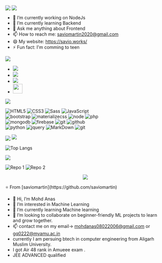

<img align="center" src="https://raw.githubusercontent.com/saviomartin/saviomartin/master/assets/banner.gif"/>

<img align="center" src="https://github.com/saviomartin/saviomartin/blob/master/assets/about.png?raw=true"/>

- 🔭 I’m currently working on NodeJs
- 🌱 I’m currently learning Backend
- 💬 Ask me anything about Frontend
- 📫 How to reach me: saviomartin2020@gmail.com
- 😄 My website: https://savio.works/
- ⚡ Fun fact: I'm comming to teen

<img align="center" src="https://github.com/saviomartin/saviomartin/blob/master/assets/connect.png?raw=true"/>

- <a href="https://www.instagram.com/teen_developer/"><img src="https://img.shields.io/badge/instagram%20@teen_developer-DD2476?style=for-the-badge&logo=instagram&logoColor=white"/></a>
- <a href="https://www.instagram.com/teen_developer/"><img src="https://img.shields.io/badge/facebook%20@saviomartin.1694-344E86?style=for-the-badge&logo=facebook&logoColor=white"/></a>
- <a href="https://www.instagram.com/teen_developer/"><img src="https://img.shields.io/badge/twitter%20@saviomartin3-0D95E8?style=for-the-badge&logo=twitter&logoColor=white"/></a>
- <a href="https://savio.works/"><img height="30px" src="https://img.shields.io/badge/My%20Website:%20savio.works-8E2DE2?style=for-the-badge&logo=google%20chrome&logoColor=white"/></a>

<img align="center" src="https://github.com/saviomartin/saviomartin/blob/master/assets/skills.png?raw=true">

![HTML5](https://img.shields.io/badge/html%205-grey?style=for-the-badge&logo=html5&logoColor=white&labelColor=8E2DE2)
![CSS3](https://img.shields.io/badge/css%203-grey?style=for-the-badge&logo=css3&logoColor=white&labelColor=8E2DE2)
![Sass](https://img.shields.io/badge/sass-grey?style=for-the-badge&logo=sass&logoColor=white&labelColor=8E2DE2)
![JavaScript](https://img.shields.io/badge/-JavaScript-grey?style=for-the-badge&logo=javascript&logoColor=white&labelColor=8E2DE2)
<br>
![bootstrap](https://img.shields.io/badge/-bootstrap-grey?style=for-the-badge&logo=bootstrap&logoColor=white&labelColor=8E2DE2)
![materializecss](https://img.shields.io/badge/Materialize%20css-grey?style=for-the-badge&logo=google&logoColor=white&labelColor=8E2DE2)
![node](https://img.shields.io/badge/-node-grey?style=for-the-badge&logo=node.js&logoColor=white&labelColor=8E2DE2)
![php](https://img.shields.io/badge/-php-grey?style=for-the-badge&logo=php&logoColor=white&labelColor=8E2DE2)
<br>
![mongodb](https://img.shields.io/badge/-mongodb-grey?style=for-the-badge&logo=mongodb&logoColor=white&labelColor=8E2DE2)
![firebase](https://img.shields.io/badge/-firebase-grey?style=for-the-badge&logo=firebase&logoColor=white&labelColor=8E2DE2)
![git](https://img.shields.io/badge/-git-grey?style=for-the-badge&logo=git&logoColor=white&labelColor=8E2DE2)
![github](https://img.shields.io/badge/-github-grey?style=for-the-badge&logo=github&logoColor=white&labelColor=8E2DE2)
<br>
![python](https://img.shields.io/badge/-python-grey?style=for-the-badge&logo=python&logoColor=white&labelColor=8E2DE2)
![jquery](https://img.shields.io/badge/-jquery-grey?style=for-the-badge&logo=jquery&logoColor=white&labelColor=8E2DE2)
![MarkDown](https://img.shields.io/badge/-Markdown-grey?style=for-the-badge&logo=Markdown&logoColor=white&labelColor=8E2DE2)
![git](https://img.shields.io/badge/-git-grey?style=for-the-badge&logo=git&logoColor=white&labelColor=8E2DE2)


<img align="center" src="https://github.com/saviomartin/saviomartin/blob/master/assets/git.png?raw=true"/>

<img src="https://github-readme-stats.vercel.app/api?username=saviomartin&show_icons=true&theme=radical&title_color=8E2DE2&text_color=fff&icon_color=8E2DE2">

![Top Langs](https://github-readme-stats.vercel.app/api/top-langs/?username=saviomartin&theme=radical&title_color=8E2DE2&text_color=fff)

<img src="https://github.com/saviomartin/saviomartin/blob/master/assets/repo.png?raw=true">

![Repo 1](https://github-readme-stats.vercel.app/api/pin/?username=saviomartin&repo=sprintnote&show_icons=true&theme=radical&title_color=8E2DE2&text_color=fff&icon_color=8E2DE2)
![Repo 2](https://github-readme-stats.vercel.app/api/pin/?username=saviomartin&repo=covid-chatbot&show_icons=true&theme=radical&title_color=8E2DE2&text_color=fff&icon_color=8E2DE2)

<p align="center">
<img src="https://visitor-badge.laobi.icu/badge?page_id=saviomartin" id="counter">
</p>
⭐️ From [saviomartin](https://github.com/saviomartin)























- 👋 Hi, I’m Mohd Anas
- 👀 I’m interested in Machine Learning 
- 🌱 I’m currently learning Machine learning
- 💞️ I’m looking to collaborate on beginner-friendly ML projects to learn and grow together.
- 📫 contact me on my email-> mohdanas08022006@gmail.com or gq0222@myamu.ac.in
- currently I am persuing btech in computer engineering from Aligarh Muslim University.
- I got Air 48 rank in Amueee exam .
- JEE ADVANCED qualified

<!---
MohdAnas007/MohdAnas007 is a ✨ special ✨ repository because its `README.md` (this file) appears on your GitHub profile.
You can click the Preview link to take a look at your changes.
--->
